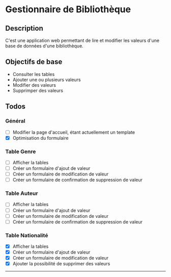 # Gestionnaire de Bibliothèque

## Description
C'est une application web permettant de lire et modifier les valeurs d'une base de données d'une bibliothèque.

## Objectifs de base
- Consulter les tables
- Ajouter une ou plusieurs valeurs
- Modifier des valeurs
- Supprimper des valeurs

## Todos
### Général
- [ ] Modifier la page d'accueil, étant actuellement un template
- [x] Optimisation du formulaire
### Table Genre
- [ ] Afficher la tables
- [ ] Créer un formulaire d'ajout de valeur
- [ ] Créer un formulaire de modification de valeur
- [ ] Créer un formulaire de confirmation de suppression de valeur

### Table Auteur
- [ ] Afficher la tables
- [ ] Créer un formulaire d'ajout de valeur
- [ ] Créer un formulaire de modification de valeur
- [ ] Créer un formulaire de confirmation de suppression de valeur

### Table Nationalité
- [x] Afficher la tables
- [x] Créer un formulaire d'ajout de valeur
- [x] Créer un formulaire de modification de valeur
- [x] Ajouter la possibilité de supprimer des valeurs
---